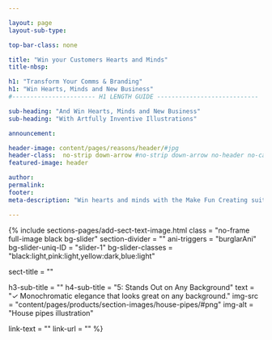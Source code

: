 ```yaml
---

layout: page
layout-sub-type:

top-bar-class: none

title: "Win your Customers Hearts and Minds"
title-nbsp:

h1: "Transform Your Comms & Branding"
h1: "Win Hearts, Minds and New Business"
#----------------------- H1 LENGTH GUIDE ----------------------------

sub-heading: "And Win Hearts, Minds and New Business"
sub-heading: "With Artfully Inventive Illustrations"

announcement:

header-image: content/pages/reasons/header/#jpg
header-class:  no-strip down-arrow #no-strip down-arrow no-header no-card no-title narrow overlay white-text center no-image no-strip
featured-image: header

author:
permalink:
footer:
meta-description: "Win hearts and minds with the Make Fun Creating suite of illustrated products. Designed to bring a distinctive human touch to your presentations, proposals, pitches and marketing."

---
```





<!-- SECTION TEXT & IMAGE -->
{% include sections-pages/add-sect-text-image.html
  class = "no-frame full-image black bg-slider"
  section-divider = ""
  ani-triggers = "burglarAni"
  bg-slider-uniq-ID = "slider-1"
  bg-slider-classes = "black:light,pink:light,yellow:dark,blue:light"

  sect-title = ""
  
  h3-sub-title = ""
  h4-sub-title = "5: Stands Out on Any Background"
  text = "<em>&#10003;</em> Monochromatic elegance that looks great on any background."
  img-src = "content/pages/products/section-images/house-pipes/#png"
  img-alt = "House pipes illustration"

  link-text = ""
  link-url = ""
%}





